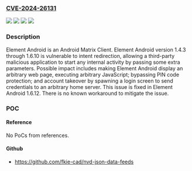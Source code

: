 ### [CVE-2024-26131](https://cve.mitre.org/cgi-bin/cvename.cgi?name=CVE-2024-26131)
![](https://img.shields.io/static/v1?label=Product&message=element-android&color=blue)
![](https://img.shields.io/static/v1?label=Version&message=%3D%20%3E%3D%201.4.3%2C%20%3C%201.6.12%20&color=brighgreen)
![](https://img.shields.io/static/v1?label=Vulnerability&message=CWE-923%3A%20Improper%20Restriction%20of%20Communication%20Channel%20to%20Intended%20Endpoints&color=brighgreen)
![](https://img.shields.io/static/v1?label=Vulnerability&message=CWE-940%3A%20Improper%20Verification%20of%20Source%20of%20a%20Communication%20Channel&color=brighgreen)

### Description

Element Android is an Android Matrix Client. Element Android version 1.4.3 through 1.6.10 is vulnerable to intent redirection, allowing a third-party malicious application to start any internal activity by passing some extra parameters. Possible impact includes making Element Android display an arbitrary web page, executing arbitrary JavaScript; bypassing PIN code protection; and account takeover by spawning a login screen to send credentials to an arbitrary home server. This issue is fixed in Element Android 1.6.12. There is no known workaround to mitigate the issue.

### POC

#### Reference
No PoCs from references.

#### Github
- https://github.com/fkie-cad/nvd-json-data-feeds

